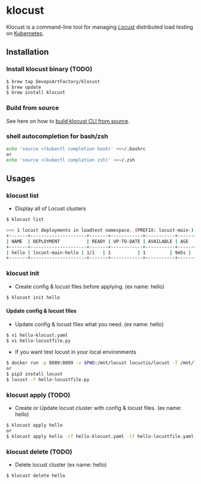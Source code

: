 # klocust
Klocust is a command-line tool for managing [Locust](https://locust.io/) distributed load testing on [Kubernetes](https://kubernetes.io/).  

## Installation
### Install klocust binary (TODO)
```bash
$ brew tap DevopsArtFactory/klocust
$ brew update
$ brew install klocust 
``` 

### Build from source
See here on how to [build klocust CLI from source][build from source].

### shell autocompletion for bash/zsh
```bash
echo 'source <(kubectl completion bash)' >>~/.bashrc
or
echo 'source <(kubectl completion zsh)' >>~/.zsh
```

## Usages

### klocust list
- Display all of Locust clusters
```bash
$ klocust list

>>> 1 locust deployments in loadtest namespace. (PREFIX: locust-main-)
+-------+---------------------+-------+------------+-----------+------+
| NAME  | DEPLOYMENT          | READY | UP-TO-DATE | AVAILABLE | AGE  |
+-------+---------------------+-------+------------+-----------+------+
| hello | locust-main-hello | 1/1   | 1          | 1         | 9m5s |
+-------+---------------------+-------+------------+-----------+------+
```

### klocust init
- Create config & locust files before applying. (ex name: hello)
```bash
$ klocust init hello
```

#### Update config & locust files
* Update config & locust files what you need. (ex name: hello)
```bash
$ vi hello-klocust.yaml
$ vi hello-locustfile.py
```

* If you want test locust in your local environments
```bash
$ docker run -p 8089:8089 -v $PWD:/mnt/locust locustio/locust -f /mnt/locust/hello-locustfile.py
or 
$ pip3 install locust
$ locust -f hello-locustfile.py
```

### klocust apply (TODO)
- Create or Update locust cluster with config & locust files. (ex name: hello)
```bash
$ klocust apply hello
or
$ klocust apply hello -cf hello-klocust.yaml -lf hello-locustfile.yaml
```

### klocust delete (TODO)
- Delete locust cluster (ex name: hello)
```bash
$ klocust delete hello
```



[build from source]: ./docs/build_from_source.md
